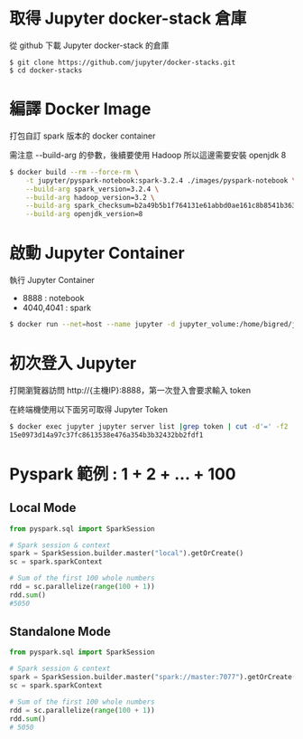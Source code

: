 #  取得 Jupyter docker-stack 倉庫

從 github 下載 Jupyter docker-stack 的倉庫

```
$ git clone https://github.com/jupyter/docker-stacks.git
$ cd docker-stacks
```

# 編譯 Docker Image

打包自訂 spark 版本的 docker container

需注意 --build-arg 的參數，後續要使用 Hadoop 所以這邊需要安裝 openjdk 8

```bash
$ docker build --rm --force-rm \
    -t jupyter/pyspark-notebook:spark-3.2.4 ./images/pyspark-notebook \
    --build-arg spark_version=3.2.4 \
    --build-arg hadoop_version=3.2 \
    --build-arg spark_checksum=b2a49b5b1f764131e61abbd0ae161c8b8541b3636b585b727d03674f2502465f940e5ef2d4dff0c0060bc61184c747ca4ea9145bde74d62ec2e9f281e82408b7 \
    --build-arg openjdk_version=8
```

# 啟動 Jupyter Container

執行 Jupyter Container 

- 8888 : notebook
- 4040,4041 : spark

```bash
$ docker run --net=host --name jupyter -d jupyter_volume:/home/bigred/jupyter_run -p 8888:8888 -p 4040:4040 -p 4041:4041 jupyter/pyspark-notebook:spark-3.2.4
```

# 初次登入 Jupyter

打開瀏覽器訪問 http://{主機IP}:8888，第一次登入會要求輸入 token

在終端機使用以下面另可取得 Jupyter Token

```bash
$ docker exec jupyter jupyter server list |grep token | cut -d'=' -f2 | cut -d' ' -f1
15e0973d14a97c37fc8613538e476a354b3b32432bb2fdf1
```

# Pyspark 範例 : 1 + 2 + ... + 100 

## Local Mode

```python
from pyspark.sql import SparkSession

# Spark session & context
spark = SparkSession.builder.master("local").getOrCreate()
sc = spark.sparkContext

# Sum of the first 100 whole numbers
rdd = sc.parallelize(range(100 + 1))
rdd.sum()
#5050
```

## Standalone Mode

```python
from pyspark.sql import SparkSession

# Spark session & context
spark = SparkSession.builder.master("spark://master:7077").getOrCreate()
sc = spark.sparkContext

# Sum of the first 100 whole numbers
rdd = sc.parallelize(range(100 + 1))
rdd.sum()
# 5050
```
